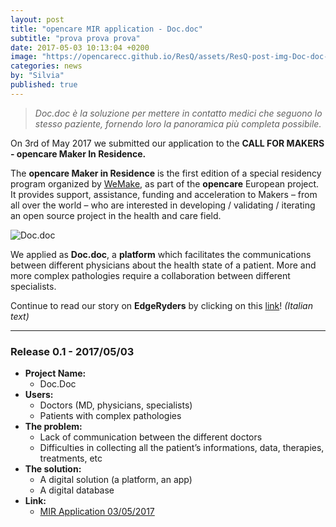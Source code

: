 ```yaml
---
layout: post
title: "opencare MIR application - Doc.doc"
subtitle: "prova prova prova"
date: 2017-05-03 10:13:04 +0200
image: "https://opencarecc.github.io/ResQ/assets/ResQ-post-img-Doc-doc-board.png"
categories: news
by: "Silvia"
published: true
---
```


<blockquote><i>Doc.doc è la soluzione per mettere in contatto medici che seguono lo stesso paziente, fornendo loro la panoramica più completa possibile.</i></blockquote>

On 3rd of May 2017 we submitted our application to the <b>CALL FOR MAKERS - opencare Maker In Residence.</b>  

The <b>opencare Maker in Residence</b> is the first edition of a special residency program organized by [WeMake](wemake.cc), as part of the <b>opencare</b> European project. It provides support, assistance, funding and acceleration to Makers – from all over the world – who are interested in developing / validating / iterating an open source project in the health and care field.

<img src="https://opencarecc.github.io/ResQ/assets/ResQ-post-img-Doc-doc-board.png" alt="Doc.doc">

We applied as <b>Doc.doc</b>, a <b>platform</b> which facilitates the communications between different physicians about the health state of a patient. More and more complex pathologies require a collaboration between different specialists.

Continue to read our story on <b>EdgeRyders</b> by clicking on this [link](https://edgeryders.eu/t/mir-application-doc-doc-now-resq/6578)! <i>(Italian text)</i>

***

### Release 0.1 - 2017/05/03

* <b>Project Name:</b>
  * Doc.Doc
* <b>Users:</b>
  * Doctors (MD, physicians, specialists)
  * Patients with complex pathologies
* <b>The problem:</b>
  * Lack of communication between the different doctors
  * Difficulties in collecting all the patient’s informations, data, therapies, treatments, etc
* <b>The solution:</b>
  * A digital solution (a platform, an app)
  * A digital database
* <b>Link:</b>
  * [MIR Application 03/05/2017](https://edgeryders.eu/t/mir-application-doc-doc-now-resq/6578)
